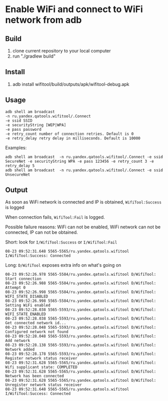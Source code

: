# Enable WiFi and connect to WiFi network from adb

## Build
1. clone current repository to your local computer
2. run "./gradlew build"

## Install
1. adb install wifitool/build/outputs/apk/wifitool-debug.apk

## Usage
    adb shell am broadcast
    -n ru.yandex.qatools.wifitool/.Connect
    -e ssid SSID
    -e securityString [WEP|WPA]
    -e pass password
    -e retry_count number of connection retries. Default is 0
    -e retry_delay retry delay in milliseconds. Default is 10000
Examples:

    adb shell am broadcast  -n ru.yandex.qatools.wifitool/.Connect -e ssid SecureNet -e securityString WPA -e pass 123456 -e retry_count 3 -e retry_delay 5
    adb shell am broadcast  -n ru.yandex.qatools.wifitool/.Connect -e ssid UnsecureNet

## Output
As soon as WiFi network is connected and IP is obtained, `WifiTool:Success` is logged

When connection fails, `WifiTool:Fail` is logged.

Possible failure reasons: WiFi can not be enabled, WiFi network can not be connected, IP can not be obtained.

Short: look for `I/WifiTool:Success` or `I/WifiTool:Fail`

    08-23 09:52:31.648 5565-5565/ru.yandex.qatools.wifitool I/WifiTool:Success: Connected

Long: `D/WifiTool` exposes extra info on what's going on

    08-23 09:52:26.978 5565-5584/ru.yandex.qatools.wifitool D/WifiTool: Start connection
    08-23 09:52:26.988 5565-5584/ru.yandex.qatools.wifitool D/WifiTool: Attempt 0
    08-23 09:52:26.998 5565-5584/ru.yandex.qatools.wifitool D/WifiTool: WIFI_STATE_DISABLED
    08-23 09:52:26.998 5565-5584/ru.yandex.qatools.wifitool D/WifiTool: Setting WiFi enabled
    08-23 09:52:28.038 5565-5593/ru.yandex.qatools.wifitool D/WifiTool: WIFI_STATE_ENABLED
    08-23 09:52:28.038 5565-5593/ru.yandex.qatools.wifitool D/WifiTool: Get connected network id...
    08-23 09:52:28.048 5565-5593/ru.yandex.qatools.wifitool D/WifiTool: Configured network not found
    08-23 09:52:28.048 5565-5593/ru.yandex.qatools.wifitool D/WifiTool: Add network
    08-23 09:52:28.138 5565-5593/ru.yandex.qatools.wifitool D/WifiTool: Network added
    08-23 09:52:28.178 5565-5593/ru.yandex.qatools.wifitool D/WifiTool: Register network status receiver
    08-23 09:52:31.628 5565-5565/ru.yandex.qatools.wifitool D/WifiTool: Wifi supplicant state: COMPLETED
    08-23 09:52:31.628 5565-5565/ru.yandex.qatools.wifitool D/WifiTool: Network has been connected
    08-23 09:52:31.628 5565-5565/ru.yandex.qatools.wifitool D/WifiTool: Unregister network status receiver
    08-23 09:52:31.648 5565-5565/ru.yandex.qatools.wifitool I/WifiTool:Success: Connected
